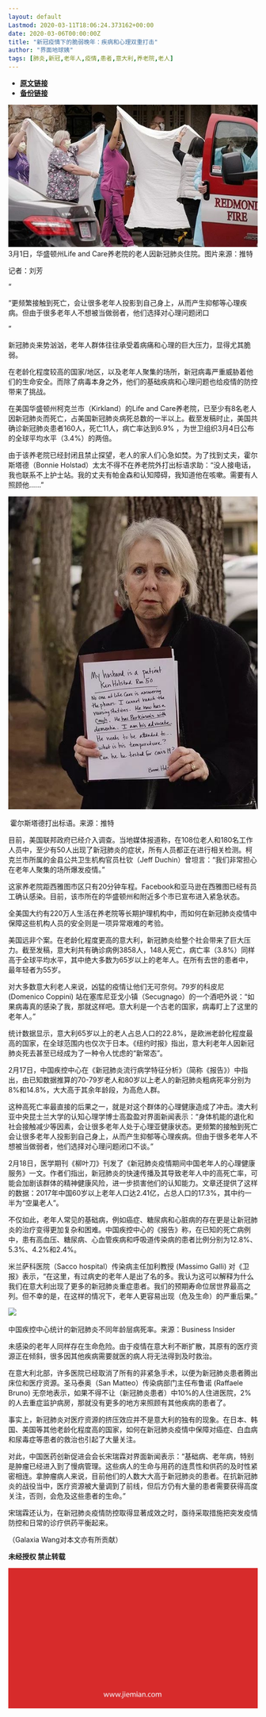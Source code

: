 ```yaml
---
layout: default
Lastmod: 2020-03-11T18:06:24.373162+00:00
date: 2020-03-06T00:00:00Z
title: "新冠疫情下的脆弱晚年：疾病和心理双重打击"
author: "界面地球姨"
tags: [肺炎,新冠,老年人,疫情,患者,意大利,养老院,老人]
---
```


* [**原文链接**](https://mp.weixin.qq.com/s/ZvbpyWizTJVxJrD5RUvFWw)
* [**备份链接**](http://archive.today/hXxP7)


![](/images/post/28ebdf818d0c3ab90cd214b4d586ee5e.jpg)3月1日，华盛顿州Life and Care养老院的老人因新冠肺炎住院。图片来源：推特

记者：刘芳  

“

  

“更频繁接触到死亡，会让很多老年人投影到自己身上，从而产生抑郁等心理疾病。但由于很多老年人不想被当做弱者，他们选择对心理问题闭口

  

”

新冠肺炎来势汹汹，老年人群体往往承受着病痛和心理的巨大压力，显得尤其脆弱。  

在老龄化程度较高的国家/地区，以及老年人聚集的场所，新冠病毒严重威胁着他们的生命安全。而除了病毒本身之外，他们的基础疾病和心理问题也给疫情的防控带来了挑战。

在美国华盛顿州柯克兰市（Kirkland）的Life and Care养老院，已至少有8名老人因新冠肺炎而死亡，占美国新冠肺炎病死总数的一半以上。截至发稿时止，美国共确诊新冠肺炎患者160人，死亡11人，病亡率达到6.9% ，为世卫组织3月4日公布的全球平均水平（3.4%）的两倍。

由于该养老院已经封闭且禁止探望，老人的家人们心急如焚。为了找到丈夫，霍尔斯塔德（Bonnie Holstad）太太不得不在养老院外打出标语求助：“没人接电话，我也联系不上护士站。我的丈夫有帕金森和认知障碍，我知道他在咳嗽。需要有人照顾他......”

![](/images/post/828f0955d2e38fc3b449ff696b7193b5.jpg)

 霍尔斯塔德打出标语。来源：推特

目前，美国联邦政府已经介入调查。当地媒体报道称，在108位老人和180名工作人员中，至少有50人出现了新冠肺炎的症状，所有人员都正在进行相关检测。柯克兰市所属的金县公共卫生机构官员杜钦（Jeff Duchin）曾坦言：“我们非常担心在老年人聚集的场所爆发疫情。”

这家养老院距西雅图市区只有20分钟车程。Facebook和亚马逊在西雅图已经有员工确认感染。目前，该市所在的华盛顿州和附近多个市已宣布进入紧急状态。

全美国大约有220万人生活在养老院等长期护理机构中，而如何在新冠肺炎疫情中保障这些机构人员的安全则是一项异常艰难的考验。

美国远非个案。在老龄化程度更高的意大利，新冠肺炎给整个社会带来了巨大压力。截至发稿，意大利共有确诊病例3858人，148人死亡，病亡率（3.8%）同样高于全球平均水平，其中绝大多数为65岁以上的老年人。在所有去世的患者中，最年轻者为55岁。

对大多数意大利老人来说，凶猛的疫情让他们无可奈何。79岁的科皮尼 (Domenico Coppini) 站在塞库尼亚戈小镇（Secugnago）的一个酒吧外说：“如果病毒真的感染了我，那就这样吧。意大利是一个古老的国家，病毒盯上了这里的老年人。”

统计数据显示，意大利65岁以上的老人占总人口的22.8%，是欧洲老龄化程度最高的国家，在全球范围内也仅次于日本。《纽约时报》指出，意大利老年人因新冠肺炎死去甚至已经成为了一种令人忧虑的“新常态”。

2月17日，中国疾控中心在《新冠肺炎流行病学特征分析》（简称《报告》）中指出，由已知数据推算的70-79岁老人和80岁以上老人的新冠肺炎粗病死率分别为8%和14.8%，大大高于其余年龄段，为高危人群。

这种高死亡率最直接的后果之一，就是对这个群体的心理健康造成了冲击。澳大利亚中央昆士兰大学的认知心理学博士高盈盈对界面新闻表示：“身体机能的退化和社会接触减少等因素，会让很多老年人处于心理亚健康状态。更频繁的接触到死亡会让很多老年人投影到自己身上，从而产生抑郁等心理疾病。但由于很多老年人不想被当做弱者，他们选择对心理问题闭口不谈。”

2月18日，医学期刊《柳叶刀》刊发了《新冠肺炎疫情期间中国老年人的心理健康服务》一文。作者们指出，新冠肺炎的快速传播及其导致老年人中的高死亡率，可能会加剧该群体的精神健康风险，进一步损害他们的认知能力。文章还提供了这样的数据：2017年中国60岁以上老年人口达2.41亿，占总人口的17.3%，其中约一半为“空巢老人”。

不仅如此，老年人常见的基础病，例如癌症、糖尿病和心脏病的存在更是让新冠肺炎的治疗变得更加复杂和困难。中国疾控中心的《报告》称，在已知的死亡病例中，患有高血压、糖尿病、心血管疾病和呼吸道传染病的患者比例分别为12.8%、5.3%、4.2%和2.4%。

米兰萨科医院（Sacco hospital）传染病主任加利教授 (Massimo Galli) 对《卫报》表示，“在这里，有过病史的老年人是出了名的多。我认为这可以解释为什么我们在意大利出现了更多的新冠肺炎重症患者。我们的预期寿命位居世界最高之列。但不幸的是，在这样的情况下，老年人更容易出现（危及生命）的严重后果。”

![](/images/post/acf6c1e7d441ac9a02c70aa7ea9eebd4.jpg)

中国疾控中心统计的新冠肺炎不同年龄层病死率。来源：Business Insider

未感染的老年人同样存在生命危险。由于疫情在意大利不断扩散，其原有的医疗资源正在倾斜，很多因其他疾病需要就医的病人将无法得到及时救治。

在意大利北部，许多医院已经取消了所有的非紧急手术，以便为新冠肺炎患者腾出床位和医疗资源。圣马泰奥（San Matteo）传染病部门主任布鲁诺 (Raffaele Bruno) 无奈地表示，如果不得不让（新冠肺炎患者）中10%的人住进医院，2%的人去重症监护病房，那就没有更多的地方来照顾有其他疾病的患者了。

事实上，新冠肺炎对医疗资源的挤压效应并不是意大利的独有的现象。在日本、韩国、美国等其他老龄化程度高的国家，如何在新冠肺炎疫情中保障对癌症、白血病和尿毒症等患者的救治也引起了大量关注。

对此，中国医药创新促进会会长宋瑞霖对界面新闻表示：“基础病、老年病，特别是肿瘤已经进入到了慢病管理。这些病人的生命与用药的连贯性和供药的及时性紧密相连。拿肿瘤病人来说，目前他们的人数大大高于新冠肺炎的患者。在抗新冠肺炎的战役当中，医疗资源被大量调到了前线，但后方仍有大量的患者需要获得高度关注，否则，会危及这些患者的生命。”

宋瑞霖还认为，在新冠肺炎疫情防控取得显著成效之时，亟待采取措施把突发疫情防控和日常的诊疗供药平衡起来。

（Galaxia Wang对本文亦有所贡献）

  

**未经授权 禁止转载**

  

  

![](/images/post/3ef9527fd7edfb43b0c70486c7a956af.jpg)

